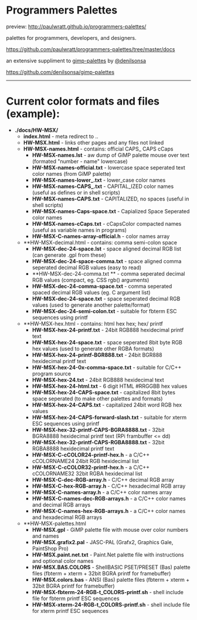 # Programmers Palettes

preview:
http://paulwratt.github.io/programmers-palettes/

palettes for programmers, developers, and designers.

https://github.com/paulwratt/programmers-palettes/tree/master/docs

an extensive suppliment to [gimp-palettes][gimp-preview] by [@denilsonsa][denilsonsa]

<https://github.com/denilsonsa/gimp-palettes>

----

# Current color formats and files (example):

* **./docs/HW-MSX/**
    * **index.html** - meta redirect to ..
    * **HW-MSX.html** - links other pages and any files not linked
    * **HW-MSX-names.html** - contains: official CAPS_ CAPS cCaps
        * **HW-MSX-names.lst** - aw dump of GiMP palette mouse over text (formated "number - name" lowercase)
        * **HW-MSX-names-official.txt** - lowercase space seperated text color names (from GiMP palette)
        * **HW-MSX-names-lower_.txt** - lower_case color names
        * **HW-MSX-names-CAPS_.txt** - CAPITAL_IZED color names (useful as defines or in shell scripts)
        * **HW-MSX-names-CAPS.txt** - CAPITALIZED, no spaces (useful in shell scripts)
        * **HW-MSX-names-Caps-space.txt** - Capialized Space Seperated color names
        * **HW-MSX-names-cCaps.txt** - cCapsColor compacted names (useful as variable names in programs)
        * **HW-MSX-C-names-array-official.h** - color names array
    * **HW-MSX-decimal.html - contains: comma semi-colon space
        * **HW-MSX-dec-24-space.lst** - space aligned decimal RGB list (can generate .gpl from these)
        * **HW-MSX-dec-24-space-comma.txt** - space aligned comma seperated decimal RGB values (easy to read)
        * **HW-MSX-dec-24-comma.txt ** - comma seperated decimal RGB values (compact, eg. CSS rgb() arguments)
        * **HW-MSX-dec-24-comma-space.txt** - comma seperated spaced decimal RGB values (eg. C argument list)
        * **HW-MSX-dec-24-space.txt** - space seperated decimal RGB values (used to generate another palette/format)
        * **HW-MSX-dec-24-semi-colon.txt** - suitable for fbterm ESC sequences using printf
    * **HW-MSX-hex.html - contains: html hex hex; hex/ printf
        * **HW-MSX-hex-24-printf.txt** - 24bit RGB888 hexidecimal printf text
        * **HW-MSX-hex-24-space.txt** - space seperated 8bit byte RGB hex values (used to generate other RGBA formats)
        * **HW-MSX-hex-24-printf-BGR888.txt** - 24bit BGR888 hexidecimal printf text
        * **HW-MSX-hex-24-0x-comma-space.txt** - suitable for C/C++ program source
        * **HW-MSX-hex-24.txt** - 24bit RGB888 hexidecimal text
        * **HW-MSX-hex-24-html.txt** - 6 digit HTML #RRGGBB hex values
        * **HW-MSX-hex-24-CAPS-space.txt** - capitalized 8bit bytes space seperated (to make other palettes and formats)
        * **HW-MSX-hex-24-CAPS.txt** - capitalized 24bit word RGB hex values
        * **HW-MSX-hex-24-CAPS-forward-slash.txt** - suitable for xterm ESC sequences using printf
        * **HW-MSX-hex-32-printf-CAPS-BGRA8888.txt** - 32bit BGRA8888 hexidecimal printf text (RPi frambuffer <= dd)
        * **HW-MSX-hex-32-printf-CAPS-RGBA8888.txt** - 32bit RGBA8888 hexidecimal printf text
        * **HW-MSX-C-cCOLOR24-printf-hex.h** - a C/C++ cCOLORNAME24 24bit RGB hexidecimal list
        * **HW-MSX-C-cCOLOR32-printf-hex.h** - a C/C++ cCOLORNAME32 32bit RGBA hexidecimal list
        * **HW-MSX-C-dec-RGB-array.h** - C/C++ decimal RGB array
        * **HW-MSX-C-hex-RGB-array.h** - C/C++ hexadecimal RGB array
        * **HW-MSX-C-names-array.h** - a C/C++ color names array
        * **HW-MSX-C-names-dec-RGB-arrays.h** - a C/C++ color names and decimal RGB arrays
        * **HW-MSX-C-names-hex-RGB-arrays.h** - a C/C++ color names and hexadecimal RGB arrays
    * **HW-MSX-palettes.html
        * **HW-MSX.gpl** - GiMP palette file with mouse over color numbers and names
        * **HW-MSX.grafix2.pal** - JASC-PAL (Grafx2, Graphics Gale, PaintShop Pro)
        * **HW-MSX.paint.net.txt** - Paint.Net palette file with instructions and optional color names
        * **HW-MSX.BAS.COLORS** - ShellBASIC PSET/PRESET (Bas) palette files (fbterm + xterm + 32bit BGRA printf for framebuffer)
        * **HW-MSX.colors.bas** - ANSI (Bas) palette files (fbterm + xterm + 32bit BGRA printf for framebuffer)
        * **HW-MSX-fbterm-24-RGB-t_COLORS-printf.sh** - shell include file for fbterm printf ESC sequences
        * **HW-MSX-xterm-24-RGB-t_COLORS-printf.sh** - shell include file for xterm printf ESC sequences

[denilsonsa]: https://github.com/denilsonsa
[gimp-preview]: http://denilsonsa.github.io/gimp-palettes/index.html
